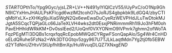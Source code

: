 $START$OPthTo/Ypg9Gyc/yjsLZR+LV++N491ylYlQlCzV55/iUyPxC/oO1Np9GhN9ICYxHmJHAULPsKFIcgd6wzlM2tcohO7sJoRJS4gbpkbk9LdGQ4/zbyCTIqMbYxLX+zXHKg9juXiaSWgN2Qx6ewEwaDuCyeRzWEVPHdJLuTwDtokMJJgtA5SCqcTQPjaGLc66JaTeXLVH4wks2dt0EsxjPNRimmmRh1I9Jo3hFM0ohPavEHHhIdWRkKM+Dv0ssIEed2/UoQnf0VXYONmO9lVPnrk7ghmn2ofWoTAFqzPEgMTl3DQBs1crqxfqqRcEpobMWQdCYRgwFSonQapAlo/Sg4Wr4CnHDoELdQRuhe5FzNa2+Wk3DTGGtqv5zgy967U7TJLkLaqtMdn7Yg2tj0fb5EBWd2YTdNnUZHtvVStUpfhItBmXp/HuWvuqDLQZ7XNxg$END$
